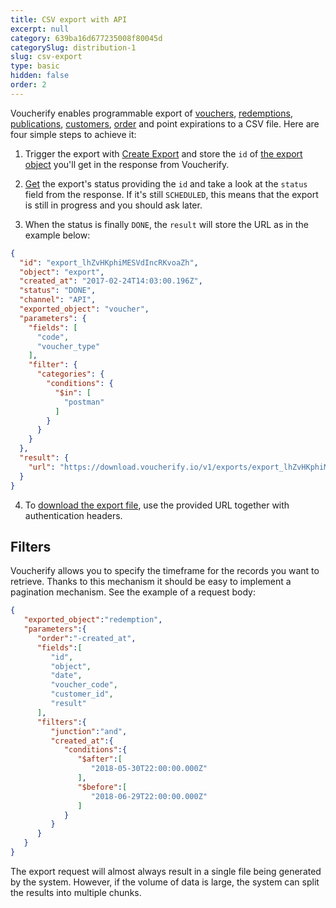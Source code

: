 ```yaml
---
title: CSV export with API
excerpt: null
category: 639ba16d677235008f80045d
categorySlug: distribution-1
slug: csv-export
type: basic
hidden: false
order: 2
---
```


Voucherify enables programmable export of [vouchers](ref:get-voucher), [redemptions](ref:get-redemption), [publications](ref:list-publications), [customers](ref:get-customer), [order](ref:get-order) and point expirations to a CSV file. Here are four simple steps to achieve it:

1. Trigger the export with [Create Export](ref:create-export) and store the `id` of [the export object](ref:get-export) you'll get in the response from Voucherify.

2. [Get](ref:get-export) the export's status providing the `id` and take a look at the `status` field from the response. If it's still `SCHEDULED`, this means that the export is still in progress and you should ask later.

3. When the status is finally `DONE`, the `result` will store the URL as in the example below: 


```json Response
{
  "id": "export_lhZvHKphiMESVdIncRKvoaZh",
  "object": "export",
  "created_at": "2017-02-24T14:03:00.196Z",
  "status": "DONE",
  "channel": "API",
  "exported_object": "voucher",
  "parameters": {
    "fields": [
      "code",
      "voucher_type"
    ],
    "filter": {
      "categories": {
        "conditions": {
          "$in": [
            "postman"
          ]
        }
      }
    }
  },
  "result": {
    "url": "https://download.voucherify.io/v1/exports/export_lhZvHKphiMESVdIncRKvoaZh?token=TOKEN"
  }
}
```

4. To [download the export file](ref:download-export), use the provided URL together with authentication headers.

## Filters

Voucherify allows you to specify the timeframe for the records you want to retrieve. Thanks to this mechanism it should be easy to implement a pagination mechanism. See the example of a request body: 


```json Request
{
   "exported_object":"redemption",
   "parameters":{
      "order":"-created_at",
      "fields":[
         "id",
         "object",
         "date",
         "voucher_code",
         "customer_id",
         "result"
      ],
      "filters":{
         "junction":"and",
         "created_at":{
            "conditions":{
               "$after":[
                  "2018-05-30T22:00:00.000Z"
               ],
               "$before":[
                  "2018-06-29T22:00:00.000Z"
               ]
            }
         }
      }
   }
}
```

The export request will almost always result in a single file being generated by the system. However, if the volume of data is large, the system can split the results into multiple chunks.
